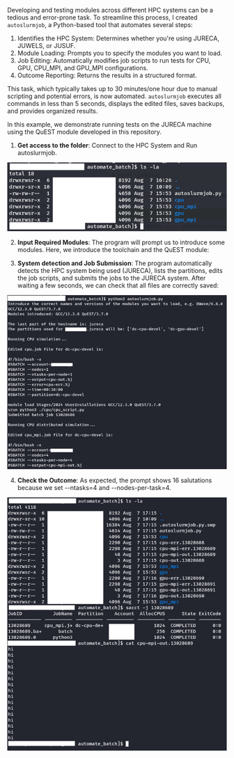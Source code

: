 Developing and testing modules across different HPC systems can be a tedious and error-prone task. To streamline this process, I created `autoslurmjob`, a Python-based tool that automates several steps:

  1. Identifies the HPC System: Determines whether you're using JURECA, JUWELS, or JUSUF.
  2. Module Loading: Prompts you to specify the modules you want to load.
  3. Job Editing: Automatically modifies job scripts to run tests for CPU, GPU, CPU_MPI, and GPU_MPI configurations.
  4. Outcome Reporting: Returns the results in a structured format.

This task, which typically takes up to 30 minutes/one hour due to manual scripting and potential errors, is now automated. `autoslurmjob` executes all commands in less than 5 seconds, displays the edited files, saves backups, and provides organized results.

In this example, we demonstrate running tests on the JURECA machine using the QuEST module developed in this repository.
1. **Get access to the folder**: Connect to the HPC System and Run autoslurmjob.

![alt text](pics/pic1.png)

2. **Input Required Modules**: The program will prompt us to introduce some modules. Here, we introduce the toolchain and the QuEST module:

3. **System detection and Job Submission**: The program automatically detects the HPC system being used (JURECA), lists the partitions, edits the job scripts, and submits the jobs to the JURECA system. After waiting a few seconds, we can check that all files are correctly saved:

![alt text](pics/pic2.png)

4. **Check the Outcome**: As expected, the prompt shows 16 salutations because we set --ntasks=4 and --nodes-per-task=4.

![alt text](pics/pic3.png)
